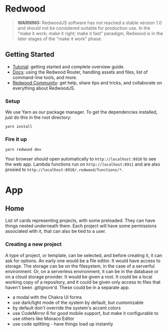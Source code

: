 # Redwood

> **WARNING:** RedwoodJS software has not reached a stable version 1.0 and should not be considered suitable for production use. In the "make it work; make it right; make it fast" paradigm, Redwood is in the later stages of the "make it work" phase.

## Getting Started
- [Tutorial](https://redwoodjs.com/tutorial/welcome-to-redwood): getting started and complete overview guide.
- [Docs](https://redwoodjs.com/docs/introduction): using the Redwood Router, handling assets and files, list of command-line tools, and more.
- [Redwood Community](https://community.redwoodjs.com): get help, share tips and tricks, and collaborate on everything about RedwoodJS.

### Setup

We use Yarn as our package manager. To get the dependencies installed, just do this in the root directory:

```terminal
yarn install
```

### Fire it up

```terminal
yarn redwood dev
```

Your browser should open automatically to `http://localhost:8910` to see the web app. Lambda functions run on `http://localhost:8911` and are also proxied to `http://localhost:8910/.redwood/functions/*`.

# App

## Home

List of cards representing projects, with some preloaded. They can have things nested underneath them.
Each project will have some permissions associated with it, that can also be tied to a user.

### Creating a new project

A type of project, or template, can be selected, and before creating it, it can ask for options.
An early one would be a file editor. It would have access to storage. The storage can be on
the filesystem, in the case of a serverful environment. Or, on a serverless environment, it can
be in the database or on a cloud storage provider. It would be given a root. It could be a local
working copy of a repository, and it could be given only access to files that haven't been
.gitignore'd. These could be in a separate app.

- a modal with the Chakra UI forms
- use dark/light mode of the system by default, but customizable
- by default don't override the system's accent colors
- use CodeMirror 6 for good mobile support, but make it configurable to use others like Monaco Editor
- use code splitting - have things load up instantly
